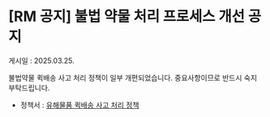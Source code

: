 # [RM 공지] 불법 약물 처리 프로세스 개선 공지

게시일 : 2025.03.25.

불법약물 퀵배송 사고 처리 정책이 일부 개편되었습니다. 중요사항이므로 반드시 숙지 부탁드립니다.

- 정책서 : [유해물품 퀵배송 사고 처리 정책](https://docs.google.com/presentation/d/1Ue4d8o60ZjE2tcoXoVc3nh3jeFOlZluIV_zM61BFNfg/edit?slide=id.g335617ae6c4_0_181#slide=id.g335617ae6c4_0_181)